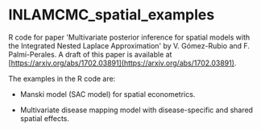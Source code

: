 # INLAMCMC_spatial_examples
R code for paper 'Multivariate posterior inference for spatial models with the
Integrated Nested Laplace Approximation' by V. Gómez-Rubio and F.
Palmí-Perales. A draft of this paper is available at
[https://arxiv.org/abs/1702.03891](https://arxiv.org/abs/1702.03891).

The examples in the R code are:

* Manski model (SAC model) for spatial econometrics.

* Multivariate disease mapping model with disease-specific and shared spatial effects.
